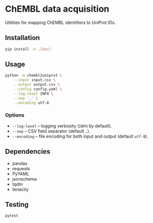 # ChEMBL data acquisition

Utilities for mapping ChEMBL identifiers to UniProt IDs.

## Installation

```bash
pip install -e .[dev]
```

## Usage

```bash
python -m chembl2uniprot \
    --input input.csv \
    --output output.csv \
    --config config.yaml \
    --log-level INFO \
    --sep ',' \
    --encoding utf-8
```

### Options

- `--log-level` – logging verbosity (`INFO` by default).
- `--sep` – CSV field separator (default `,`).
- `--encoding` – file encoding for both input and output (default `utf-8`).

## Dependencies

- pandas
- requests
- PyYAML
- jsonschema
- tqdm
- tenacity

## Testing

```bash
pytest
```
